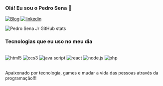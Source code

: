 ### Olá! Eu sou o Pedro Sena 🤙
[![Blog](https://img.shields.io/website?label=PedroSenaDev&style=for-the-badge&url=https://sujeitoprogramador.com/)](https://www.linkedin.com/in/pedro-sena-94869388/)
[![linkedin](https://img.shields.io/badge/LinkedIn-0077B5?style=for-the-badge&logo=linkedin&logoColor=white)](https://www.linkedin.com/in/pedro-sena-94869388/)

![Pedro Sena Jr GitHub stats](https://github-readme-stats.vercel.app/api?username=devsena&show_icons=true&theme=dracula)

### Tecnologias que eu uso no meu dia

<div style="display: inline-block"><br/>
    <img align="center" alt="html5" src="https://img.shields.io/badge/HTML5-E34F26?style=for-the-badge&logo=html5&logoColor=white"/>
</div>
<div style="display: inline-block"><br/>
    <img align="center" alt="ccs3" src="https://img.shields.io/badge/CSS3-1572B6?style=for-the-badge&logo=css3&logoColor=white"/>
</div>
<div style="display: inline-block"><br/>
    <img align="center" alt="java script" src="https://img.shields.io/badge/JavaScript-F7DF1E?style=for-the-badge&logo=javascript&logoColor=black"/>
</div>
<div style="display: inline-block"><br/>
    <img align="center" alt="react" src="https://img.shields.io/badge/React-20232A?style=for-the-badge&logo=react&logoColor=61DAFB"/>
</div>
<div style="display: inline-block"><br/>
    <img align="center" alt="node.js" src="https://img.shields.io/badge/Node.js-43853D?style=for-the-badge&logo=node.js&logoColor=white"/>
</div>
<div style="display: inline-block"><br/>
    <img align="center" alt="php" src="https://img.shields.io/badge/PHP-777BB4?style=for-the-badge&logo=php&logoColor=white"/>
</div><br/><br/>

Apaixonado por tecnologia, games e mudar a vida das pessoas através da programação!!!



